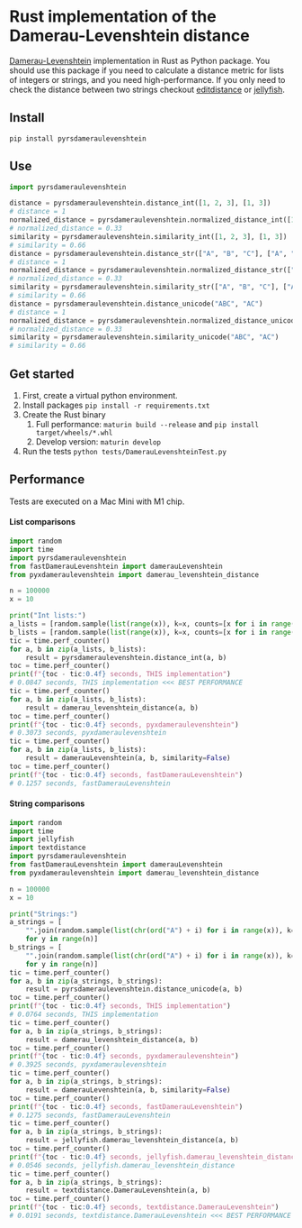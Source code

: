# Rust implementation of the Damerau-Levenshtein distance

[Damerau-Levenshtein](https://en.wikipedia.org/wiki/Damerau%E2%80%93Levenshtein_distance) implementation in Rust as
Python package.
You should use this package if you need to calculate a distance metric for lists of integers or strings, and you need
high-performance.
If you only need to check the distance between two strings
checkout [editdistance](https://github.com/roy-ht/editdistance) or [jellyfish](https://github.com/jamesturk/jellyfish).

## Install

```shell
pip install pyrsdameraulevenshtein
```

## Use

```python
import pyrsdameraulevenshtein

distance = pyrsdameraulevenshtein.distance_int([1, 2, 3], [1, 3])
# distance = 1
normalized_distance = pyrsdameraulevenshtein.normalized_distance_int([1, 2, 3], [1, 3])
# normalized_distance = 0.33
similarity = pyrsdameraulevenshtein.similarity_int([1, 2, 3], [1, 3])
# similarity = 0.66
distance = pyrsdameraulevenshtein.distance_str(["A", "B", "C"], ["A", "C"])
# distance = 1
normalized_distance = pyrsdameraulevenshtein.normalized_distance_str(["A", "B", "C"], ["A", "C"])
# normalized_distance = 0.33
similarity = pyrsdameraulevenshtein.similarity_str(["A", "B", "C"], ["A", "C"])
# similarity = 0.66
distance = pyrsdameraulevenshtein.distance_unicode("ABC", "AC")
# distance = 1
normalized_distance = pyrsdameraulevenshtein.normalized_distance_unicode("ABC", "AC")
# normalized_distance = 0.33
similarity = pyrsdameraulevenshtein.similarity_unicode("ABC", "AC")
# similarity = 0.66
```

## Get started

1. First, create a virtual python environment.
2. Install packages `pip install -r requirements.txt`
3. Create the Rust binary
    1. Full performance: `maturin build --release` and `pip install target/wheels/*.whl`
    2. Develop version:  `maturin develop`
4. Run the tests `python tests/DamerauLevenshteinTest.py`

## Performance

Tests are executed on a Mac Mini with M1 chip.

#### List comparisons

```python
import random
import time
import pyrsdameraulevenshtein
from fastDamerauLevenshtein import damerauLevenshtein
from pyxdameraulevenshtein import damerau_levenshtein_distance

n = 100000
x = 10

print("Int lists:")
a_lists = [random.sample(list(range(x)), k=x, counts=[x for i in range(x)]) for i in range(n)]
b_lists = [random.sample(list(range(x)), k=x, counts=[x for i in range(x)]) for i in range(n)]
tic = time.perf_counter()
for a, b in zip(a_lists, b_lists):
    result = pyrsdameraulevenshtein.distance_int(a, b)
toc = time.perf_counter()
print(f"{toc - tic:0.4f} seconds, THIS implementation")
# 0.0847 seconds, THIS implementation <<< BEST PERFORMANCE
tic = time.perf_counter()
for a, b in zip(a_lists, b_lists):
    result = damerau_levenshtein_distance(a, b)
toc = time.perf_counter()
print(f"{toc - tic:0.4f} seconds, pyxdameraulevenshtein")
# 0.3073 seconds, pyxdameraulevenshtein
tic = time.perf_counter()
for a, b in zip(a_lists, b_lists):
    result = damerauLevenshtein(a, b, similarity=False)
toc = time.perf_counter()
print(f"{toc - tic:0.4f} seconds, fastDamerauLevenshtein")
# 0.1257 seconds, fastDamerauLevenshtein
```

#### String comparisons

```python
import random
import time
import jellyfish
import textdistance
import pyrsdameraulevenshtein
from fastDamerauLevenshtein import damerauLevenshtein
from pyxdameraulevenshtein import damerau_levenshtein_distance

n = 100000
x = 10

print("Strings:")
a_strings = [
    "".join(random.sample(list(chr(ord("A") + i) for i in range(x)), k=x, counts=[x for i in range(x)]))
    for y in range(n)]
b_strings = [
    "".join(random.sample(list(chr(ord("A") + i) for i in range(x)), k=x, counts=[x for i in range(x)]))
    for y in range(n)]
tic = time.perf_counter()
for a, b in zip(a_strings, b_strings):
    result = pyrsdameraulevenshtein.distance_unicode(a, b)
toc = time.perf_counter()
print(f"{toc - tic:0.4f} seconds, THIS implementation")
# 0.0764 seconds, THIS implementation
tic = time.perf_counter()
for a, b in zip(a_strings, b_strings):
    result = damerau_levenshtein_distance(a, b)
toc = time.perf_counter()
print(f"{toc - tic:0.4f} seconds, pyxdameraulevenshtein")
# 0.3925 seconds, pyxdameraulevenshtein
tic = time.perf_counter()
for a, b in zip(a_strings, b_strings):
    result = damerauLevenshtein(a, b, similarity=False)
toc = time.perf_counter()
print(f"{toc - tic:0.4f} seconds, fastDamerauLevenshtein")
# 0.1275 seconds, fastDamerauLevenshtein
tic = time.perf_counter()
for a, b in zip(a_strings, b_strings):
    result = jellyfish.damerau_levenshtein_distance(a, b)
toc = time.perf_counter()
print(f"{toc - tic:0.4f} seconds, jellyfish.damerau_levenshtein_distance")
# 0.0546 seconds, jellyfish.damerau_levenshtein_distance
tic = time.perf_counter()
for a, b in zip(a_strings, b_strings):
    result = textdistance.DamerauLevenshtein(a, b)
toc = time.perf_counter()
print(f"{toc - tic:0.4f} seconds, textdistance.DamerauLevenshtein")
# 0.0191 seconds, textdistance.DamerauLevenshtein <<< BEST PERFORMANCE
```

